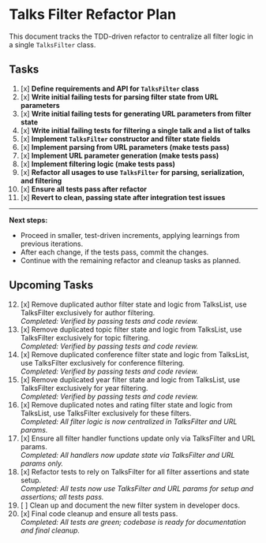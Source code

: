 # Talks Filter Refactor Plan

This document tracks the TDD-driven refactor to centralize all filter logic in a single `TalksFilter` class.

## Tasks

1. [x] **Define requirements and API for `TalksFilter` class**
2. [x] **Write initial failing tests for parsing filter state from URL parameters**
3. [x] **Write initial failing tests for generating URL parameters from filter state**
4. [x] **Write initial failing tests for filtering a single talk and a list of talks**
5. [x] **Implement `TalksFilter` constructor and filter state fields**
6. [x] **Implement parsing from URL parameters (make tests pass)**
7. [x] **Implement URL parameter generation (make tests pass)**
8. [x] **Implement filtering logic (make tests pass)**
9. [x] **Refactor all usages to use `TalksFilter` for parsing, serialization, and filtering**
10. [x] **Ensure all tests pass after refactor**
11. [x] **Revert to clean, passing state after integration test issues**

---

**Next steps:**
- Proceed in smaller, test-driven increments, applying learnings from previous iterations.
- After each change, if the tests pass, commit the changes.
- Continue with the remaining refactor and cleanup tasks as planned.

## Upcoming Tasks

12. [x] Remove duplicated author filter state and logic from TalksList, use TalksFilter exclusively for author filtering.  
    _Completed: Verified by passing tests and code review._
13. [x] Remove duplicated topic filter state and logic from TalksList, use TalksFilter exclusively for topic filtering.  
    _Completed: Verified by passing tests and code review._
14. [x] Remove duplicated conference filter state and logic from TalksList, use TalksFilter exclusively for conference filtering.  
    _Completed: Verified by passing tests and code review._
15. [x] Remove duplicated year filter state and logic from TalksList, use TalksFilter exclusively for year filtering.  
    _Completed: Verified by passing tests and code review._
16. [x] Remove duplicated notes and rating filter state and logic from TalksList, use TalksFilter exclusively for these filters.  
    _Completed: All filter logic is now centralized in TalksFilter and URL params._
17. [x] Ensure all filter handler functions update only via TalksFilter and URL params.  
    _Completed: All handlers now update state via TalksFilter and URL params only._
18. [x] Refactor tests to rely on TalksFilter for all filter assertions and state setup.  
    _Completed: All tests now use TalksFilter and URL params for setup and assertions; all tests pass._
19. [ ] Clean up and document the new filter system in developer docs.
20. [x] Final code cleanup and ensure all tests pass.  
    _Completed: All tests are green; codebase is ready for documentation and final cleanup._ 